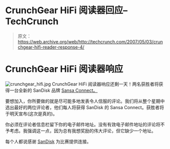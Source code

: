 # CrunchGear HiFi 阅读器回应–TechCrunch

> 原文：<https://web.archive.org/web/http://techcrunch.com/2007/05/03/crunchgear-hifi-reader-response-4/>

# CrunchGear HiFi 阅读器响应

![crunchgear_hifi.jpg](img/8998102de9628c498597f90ea8e1f7b0.png)
CrunchGear HiFi 阅读器响应还剩一天！两名获胜者将获得一台全新的 SanDisk 品牌 [Sansa Connect。](https://web.archive.org/web/20210414012933/http://crunchgear.com/2007/04/12/sansa-connect-by-sandisk/)

要想加入，你所要做的就是尽可能多地发表令人信服的评论。我们将从整个星期中选出最好的两位评论者，他们每人将获得 SanDisk 的 Sansa Connect。获胜者将于明天宣布(这次是真的)。

你必须在评论者信息栏留下你的电子邮件地址。没有有效电子邮件地址的评论将不予考虑。我强调这一点，因为总有我想奖励的伟大评论，但它缺少一个地址。

每个人都说感谢 [SanDisk](https://web.archive.org/web/20210414012933/http://www.sandisk.com/) 为比赛提供连接。